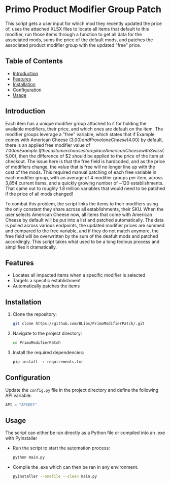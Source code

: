 # Primo Product Modifier Group Patch

This script gets a user input for which mod they recently updated the price of, uses the attached XLSX files to locate all items that default to this modifier, run those items through a function to get all data for the associated mods, sums the price of the default mods, and patches the associated product modifier group with the updated "free" price.

## Table of Contents

- [Introduction](#introduction)
- [Features](#features)
- [Installation](#installation)
- [Configuration](#configuration)
- [Usage](#usage)

## Introduction

Each item has a unique modifier group attached to it for holding the available modifiers, their price, and which ones are default on the item. The modifier groups leverage a "free" variable, which states that if Example comes with American Cheese ($3.00) and Provolone Cheese ($4.00) by default, there is an applied free modifier value of $7.00 on Example. If the customer chooses to replace American Cheese with Swiss ($5.00), then the difference of $2 should be applied to the price of the item at checkout. The issue here is that the free field is hardcoded, and as the price of modifiers change, the value that is free will no longer line up with the cost of the mods. This required manual patching of each free variable in each modifier group, with an average of 4 modifier groups per item, across 3,854 current items, and a quickly growing number of ~120 establishments. That came out to roughly 1.8 million variables that would need to be patched if the price of all mods changed! 

To combat this problem, the script links the items to their modifiers using the only constant they share across all establishments, their SKU. When the user selects American Cheese now, all items that come with American Cheese by default will be put into a list and patched automatically. The data is pulled across various endpoints, the updated modifier prices are summed and compared to the free variable, and if they do not match anymore, the free field will be overwritten by the sum of the deafult mods and patched accordingly. This script takes what used to be a long tedious process and simplifies it dramatically. 

## Features

- Locates all impacted items when a specific modifier is selected
- Targets a specific establishment
- Automatically patches the items 

## Installation

1. Clone the repository:
    ```sh
    git clone https://github.com/BLibs/PrimoModifierPatch/.git
    ```
2. Navigate to the project directory:
    ```sh
    cd PrimoModifierPatch
    ```
3. Install the required dependencies:
    ```sh
    pip install -r requirements.txt
    ```

## Configuration

Update the `config.py` file in the project directory and define the following API variable:

```python
API = "APIKEY"
```

## Usage 

The script can either be ran directly as a Python file or compiled into an .exe with Pyinstaller
- Run the script to start the automation process:
    ```sh
    python main.py
    ```
- Compile the .exe which can then be ran in any environment.
    ```sh
    pyinstaller --onefile --clean main.py
